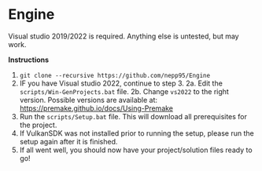 # Engine

Visual studio 2019/2022 is required. Anything else is untested, but may work.

**Instructions**
1. `git clone --recursive https://github.com/nepp95/Engine`
2. IF you have Visual studio 2022, continue to step 3.
	2a. Edit the `scripts/Win-GenProjects.bat` file.
	2b. Change `vs2022` to the right version. Possible versions are available at: https://premake.github.io/docs/Using-Premake
3. Run the `scripts/Setup.bat` file. This will download all prerequisites for the project.
4. If VulkanSDK was not installed prior to running the setup, please run the setup again after it is finished.
5. If all went well, you should now have your project/solution files ready to go!
